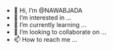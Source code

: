 - 👋 Hi, I’m @NAWABJADA
- 👀 I’m interested in ...
- 🌱 I’m currently learning ...
- 💞️ I’m looking to collaborate on ...
- 📫 How to reach me ...

<!---
NAWABJADA/NAWABJADA is a ✨ special ✨ repository because its `README.md` (this file) appears on your GitHub profile.
You can click the Preview link to take a look at your changes.
--->

